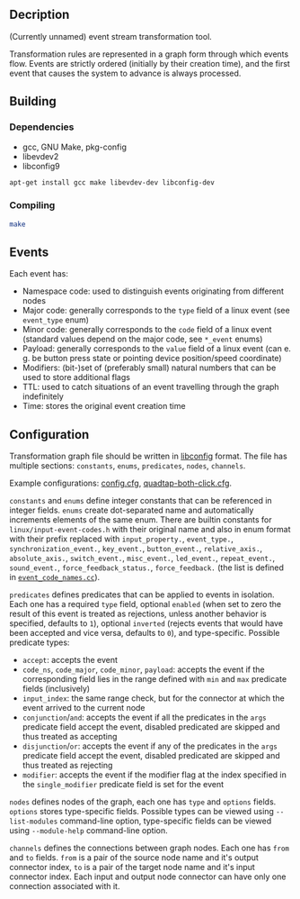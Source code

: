 ## Decription

(Currently unnamed) event stream transformation tool.

Transformation rules are represented in a graph form through which events flow. Events are strictly ordered (initially by their creation time), and the first event that causes the system to advance is always processed.

## Building

### Dependencies

- gcc, GNU Make, pkg-config
- libevdev2
- libconfig9

```sh
apt-get install gcc make libevdev-dev libconfig-dev
```

### Compiling

```sh
make
```

## Events

Each event has:

- Namespace code: used to distinguish events originating from different nodes
- Major code: generally corresponds to the `type` field of a linux event (see `event_type` enum)
- Minor code: generally corresponds to the `code` field of a linux event (standard values depend on the major code, see `*_event` enums)
- Payload: generally corresponds to the `value` field of a linux event (can e. g. be button press state or pointing device position/speed coordinate)
- Modifiers: (bit-)set of (preferably small) natural numbers that can be used to store additional flags
- TTL: used to catch situations of an event travelling through the graph indefinitely
- Time: stores the original event creation time

## Configuration

Transformation graph file should be written in [libconfig](https://hyperrealm.github.io/libconfig/libconfig_manual.html#Configuration-Files) format. The file has multiple sections: `constants`, `enums`, `predicates`, `nodes`, `channels`.

Example configurations: [config.cfg](config.cfg), [quadtap-both-click.cfg](quadtap-both-click.cfg).

`constants` and `enums` define integer constants that can be referenced in integer fields. `enums` create dot-separated name and automatically increments elements of the same enum. There are builtin constants for `linux/input-event-codes.h` with their original name and also in enum format with their prefix replaced with `input_property.`, `event_type.`, `synchronization_event.`, `key_event.`, `button_event.`, `relative_axis.`, `absolute_axis.`, `switch_event.`, `misc_event.`, `led_event.`, `repeat_event.`, `sound_event.`, `force_feedback_status.`, `force_feedback.` (the list is defined in [`event_code_names.cc`](event_code_names.cc)).

`predicates` defines predicates that can be applied to events in isolation. Each one has a required `type` field, optional `enabled` (when set to zero the result of this event is treated as rejections, unless another behavior is specified, defaults to `1`), optional `inverted` (rejects events that would have been accepted and vice versa, defaults to `0`), and type-specific. Possible predicate types:

- `accept`: accepts the event
- `code_ns`, `code_major`, `code_minor`, `payload`: accepts the event if the corresponding field lies in the range defined with `min` and `max` predicate fields (inclusively)
- `input_index`: the same range check, but for the connector at which the event arrived to the current node
- `conjunction`/`and`: accepts the event if all the predicates in the `args` predicate field accept the event, disabled predicated are skipped and thus treated as accepting
- `disjunction`/`or`: accepts the event if any of the predicates in the `args` predicate field accept the event, disabled predicated are skipped and thus treated as rejecting
- `modifier`: accepts the event if the modifier flag at the index specified in the `single_modifier` predicate field is set for the event

`nodes` defines nodes of the graph, each one has `type` and `options` fields. `options` stores type-specific fields. Possible types can be viewed using `--list-modules` command-line option, type-specific fields can be viewed using `--module-help` command-line option.

`channels` defines the connections between graph nodes. Each one has `from` and `to` fields. `from` is a pair of the source node name and it's output connector index, `to` is a pair of the target node name and it's input connector index. Each input and output node connector can have only one connection associated with it.
